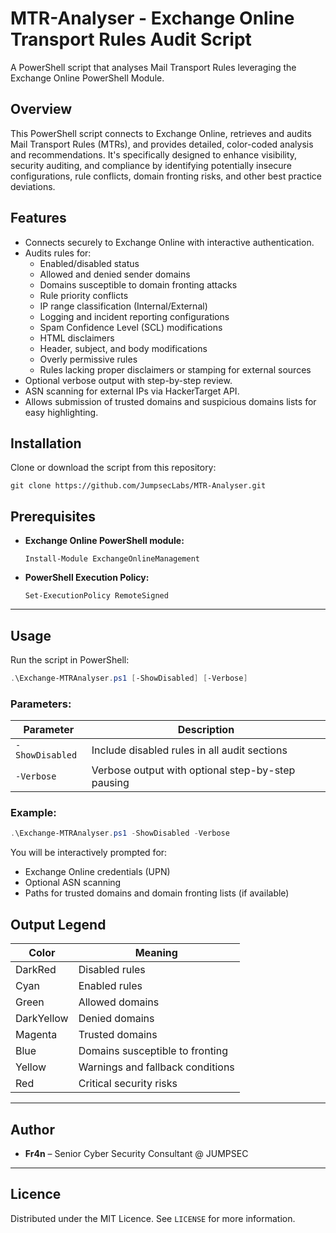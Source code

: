 # MTR-Analyser - Exchange Online Transport Rules Audit Script

A PowerShell script that analyses Mail Transport Rules leveraging the Exchange Online PowerShell Module.

## Overview

This PowerShell script connects to Exchange Online, retrieves and audits Mail Transport Rules (MTRs), and provides detailed, color-coded analysis and recommendations. It's specifically designed to enhance visibility, security auditing, and compliance by identifying potentially insecure configurations, rule conflicts, domain fronting risks, and other best practice deviations.

## Features

- Connects securely to Exchange Online with interactive authentication.
- Audits rules for:
  - Enabled/disabled status
  - Allowed and denied sender domains
  - Domains susceptible to domain fronting attacks
  - Rule priority conflicts
  - IP range classification (Internal/External)
  - Logging and incident reporting configurations
  - Spam Confidence Level (SCL) modifications
  - HTML disclaimers
  - Header, subject, and body modifications
  - Overly permissive rules
  - Rules lacking proper disclaimers or stamping for external sources
- Optional verbose output with step-by-step review.
- ASN scanning for external IPs via HackerTarget API.
- Allows submission of trusted domains and suspicious domains lists for easy highlighting.

## Installation

Clone or download the script from this repository:

```shell
git clone https://github.com/JumpsecLabs/MTR-Analyser.git
```

## Prerequisites

- **Exchange Online PowerShell module:**
  ```shell
  Install-Module ExchangeOnlineManagement
  ```

- **PowerShell Execution Policy:**
  ```shell
  Set-ExecutionPolicy RemoteSigned
  ```

---

## Usage

Run the script in PowerShell:

```powershell
.\Exchange-MTRAnalyser.ps1 [-ShowDisabled] [-Verbose]
```

### Parameters:

| Parameter      | Description                                           |
|----------------|-------------------------------------------------------|
| `-ShowDisabled`| Include disabled rules in all audit sections          |
| `-Verbose`     | Verbose output with optional step-by-step pausing     |

### Example:

```powershell
.\Exchange-MTRAnalyser.ps1 -ShowDisabled -Verbose
```

You will be interactively prompted for:
- Exchange Online credentials (UPN)
- Optional ASN scanning
- Paths for trusted domains and domain fronting lists (if available)

## Output Legend

| Color       | Meaning                            |
|-------------|------------------------------------|
| DarkRed     | Disabled rules                     |
| Cyan        | Enabled rules                      |
| Green       | Allowed domains                    |
| DarkYellow  | Denied domains                     |
| Magenta     | Trusted domains                    |
| Blue        | Domains susceptible to fronting    |
| Yellow      | Warnings and fallback conditions   |
| Red         | Critical security risks            |

---

## Author

- **Fr4n** – Senior Cyber Security Consultant @ JUMPSEC

---

## Licence

Distributed under the MIT Licence. See `LICENSE` for more information.

